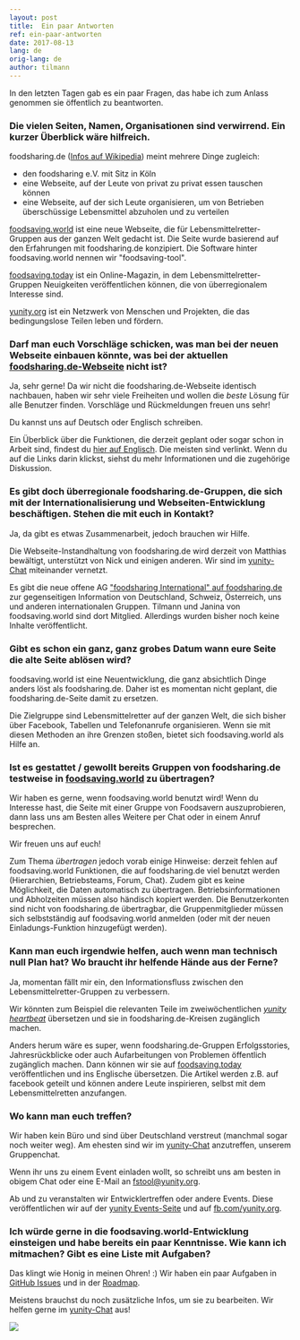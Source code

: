 ```yaml
---
layout: post
title:  Ein paar Antworten
ref: ein-paar-antworten
date: 2017-08-13
lang: de
orig-lang: de
author: tilmann
---
```


In den letzten Tagen gab es ein paar Fragen, das habe ich zum Anlass genommen sie öffentlich zu beantworten.

<!--more-->

### Die vielen Seiten, Namen, Organisationen sind verwirrend. Ein kurzer Überblick wäre hilfreich.

foodsharing.de ([Infos auf Wikipedia](https://de.wikipedia.org/wiki/Foodsharing.de)) meint mehrere Dinge zugleich:
- den foodsharing e.V. mit Sitz in Köln
- eine Webseite, auf der Leute von privat zu privat essen tauschen können
- eine Webseite, auf der sich Leute organisieren, um von Betrieben überschüssige Lebensmittel abzuholen und zu verteilen

[foodsaving.world](https://foodsaving.world) ist eine neue Webseite, die für Lebensmittelretter-Gruppen aus der ganzen Welt gedacht ist. Die Seite wurde basierend auf den Erfahrungen mit foodsharing.de konzipiert. Die Software hinter foodsaving.world nennen wir "foodsaving-tool".

[foodsaving.today](https://foodsaving.today) ist ein Online-Magazin, in dem Lebensmittelretter-Gruppen Neuigkeiten veröffentlichen können, die von überregionalem Interesse sind.

[yunity.org](https://yunity.org) ist ein Netzwerk von Menschen und Projekten, die das bedingungslose Teilen leben und fördern.


### Darf man euch Vorschläge schicken, was man bei der neuen Webseite einbauen könnte, was bei der aktuellen [foodsharing.de-Webseite](https://foodsharing.de) nicht ist?

Ja, sehr gerne! Da wir nicht die foodsharing.de-Webseite identisch nachbauen, haben wir sehr viele Freiheiten und wollen die _beste_ Lösung für alle Benutzer finden. Vorschläge und Rückmeldungen freuen uns sehr!

Du kannst uns auf Deutsch oder Englisch schreiben.

Ein Überblick über die Funktionen, die derzeit geplant oder sogar schon in Arbeit sind, findest du [hier auf Englisch](https://github.com/yunity/foodsaving-frontend/blob/master/ROADMAP.md). Die meisten sind verlinkt. Wenn du auf die Links darin klickst, siehst du mehr Informationen und die zugehörige Diskussion.


### Es gibt doch überregionale foodsharing.de-Gruppen, die sich mit der Internationalisierung und Webseiten-Entwicklung beschäftigen. Stehen die mit euch in Kontakt?

Ja, da gibt es etwas Zusammenarbeit, jedoch brauchen wir Hilfe.

Die Webseite-Instandhaltung von foodsharing.de wird derzeit von Matthias bewältigt, unterstützt von Nick und einigen anderen. Wir sind im [yunity-Chat](https://slackin.yunity.org) miteinander vernetzt.

Es gibt die neue offene AG ["foodsharing International" auf foodsharing.de](https://foodsharing.de/?page=groups) zur gegenseitigen Information von Deutschland, Schweiz, Österreich, uns und anderen internationalen Gruppen. Tilmann und Janina von foodsaving.world sind dort Mitglied. Allerdings wurden bisher noch keine Inhalte veröffentlicht.

### Gibt es schon ein ganz, ganz grobes Datum wann eure Seite die alte Seite ablösen wird?

foodsaving.world ist eine Neuentwicklung, die ganz absichtlich Dinge anders löst als foodsharing.de. Daher ist es momentan nicht geplant, die foodsharing.de-Seite damit zu ersetzen.

Die Zielgruppe sind Lebensmittelretter auf der ganzen Welt, die sich bisher über Facebook, Tabellen und Telefonanrufe organisieren. Wenn sie mit diesen Methoden an ihre Grenzen stoßen, bietet sich foodsaving.world als Hilfe an.

### Ist es gestattet / gewollt bereits Gruppen von foodsharing.de testweise in [foodsaving.world](https://foodsaving.world) zu übertragen?

Wir haben es gerne, wenn foodsaving.world benutzt wird! Wenn du Interesse hast, die Seite mit einer Gruppe von Foodsavern auszuprobieren, dann lass uns am Besten alles Weitere per Chat oder in einem Anruf besprechen.

Wir freuen uns auf euch!

Zum Thema _übertragen_ jedoch vorab einige Hinweise: derzeit fehlen auf foodsaving.world Funktionen, die auf foodsharing.de viel benutzt werden (Hierarchien, Betriebsteams, Forum, Chat). Zudem gibt es keine Möglichkeit, die Daten automatisch zu übertragen. Betriebsinformationen und Abholzeiten müssen also händisch kopiert werden. Die Benutzerkonten sind nicht von foodsharing.de übertragbar, die Gruppenmitglieder müssen sich selbstständig auf foodsaving.world anmelden (oder mit der neuen Einladungs-Funktion hinzugefügt werden).

### Kann man euch irgendwie helfen, auch wenn man technisch null Plan hat? Wo braucht ihr helfende Hände aus der Ferne?

Ja, momentan fällt mir ein, den Informationsfluss zwischen den Lebensmittelretter-Gruppen zu verbessern.

Wir könnten zum Beispiel die relevanten Teile im zweiwöchentlichen [_yunity heartbeat_](https://yunity.org/en/heartbeat) übersetzen und sie in foodsharing.de-Kreisen zugänglich machen.

Anders herum wäre es super, wenn foodsharing.de-Gruppen Erfolgsstories, Jahresrückblicke oder auch Aufarbeitungen von Problemen öffentlich zugänglich machen. Dann können wir sie auf [foodsaving.today](https://foodsaving.today/de) veröffentlichen und ins Englische übersetzen. Die Artikel werden z.B. auf facebook geteilt und können andere Leute inspirieren, selbst mit dem Lebensmittelretten anzufangen.

### Wo kann man euch treffen?

Wir haben kein Büro und sind über Deutschland verstreut (manchmal sogar noch weiter weg). Am ehesten sind wir im [yunity-Chat](https://slackin.yunity.org) anzutreffen, unserem Gruppenchat.

Wenn ihr uns zu einem Event einladen wollt, so schreibt uns am besten in obigem Chat oder eine E-Mail an [fstool@yunity.org](mailto:fstool@yunity.org).

Ab und zu veranstalten wir Entwicklertreffen oder andere Events. Diese veröffentlichen wir auf der [yunity Events-Seite](https://yunity.org/en/events) und auf [fb.com/yunity.org](https://www.facebook.com/yunity.org/).

### Ich würde gerne in die foodsaving.world-Entwicklung einsteigen und habe bereits ein paar Kenntnisse. Wie kann ich mitmachen? Gibt es eine Liste mit Aufgaben?

Das klingt wie Honig in meinen Ohren! :) Wir haben ein paar Aufgaben in [GitHub Issues](https://github.com/yunity/foodsaving-frontend/issues) und in der [Roadmap]((https://github.com/yunity/foodsaving-frontend/blob/master/ROADMAP.md)). 

Meistens brauchst du noch zusätzliche Infos, um sie zu bearbeiten. Wir helfen gerne im [yunity-Chat](https://slackin.yunity.org) aus!


![](https://raw.githubusercontent.com/yunity/foodsaving-frontend/83621b6b1004fd21573169de9209329e0f877288/client/app/components/group/pickupFeedback/cart.png)